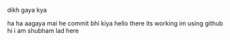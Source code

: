 dikh gaya kya


ha ha aagaya mai he commit bhi kiya
hello there its working im using github
hi i am shubham lad here